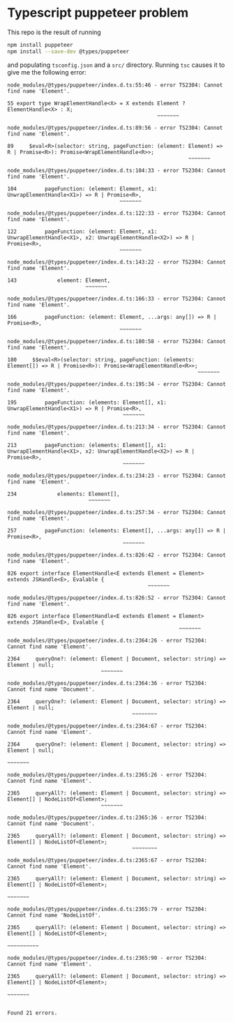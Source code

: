 # Typescript puppeteer problem

This repo is the result of running

```sh
npm install puppeteer
npm install --save-dev @types/puppeteer
```

and populating `tsconfig.json` and a `src/` directory. Running `tsc` causes it to give me the following error:

```
node_modules/@types/puppeteer/index.d.ts:55:46 - error TS2304: Cannot find name 'Element'.

55 export type WrapElementHandle<X> = X extends Element ? ElementHandle<X> : X;
                                                ~~~~~~~

node_modules/@types/puppeteer/index.d.ts:89:56 - error TS2304: Cannot find name 'Element'.

89     $eval<R>(selector: string, pageFunction: (element: Element) => R | Promise<R>): Promise<WrapElementHandle<R>>;
                                                          ~~~~~~~

node_modules/@types/puppeteer/index.d.ts:104:33 - error TS2304: Cannot find name 'Element'.

104         pageFunction: (element: Element, x1: UnwrapElementHandle<X1>) => R | Promise<R>,
                                    ~~~~~~~

node_modules/@types/puppeteer/index.d.ts:122:33 - error TS2304: Cannot find name 'Element'.

122         pageFunction: (element: Element, x1: UnwrapElementHandle<X1>, x2: UnwrapElementHandle<X2>) => R | Promise<R>,
                                    ~~~~~~~

node_modules/@types/puppeteer/index.d.ts:143:22 - error TS2304: Cannot find name 'Element'.

143             element: Element,
                         ~~~~~~~

node_modules/@types/puppeteer/index.d.ts:166:33 - error TS2304: Cannot find name 'Element'.

166         pageFunction: (element: Element, ...args: any[]) => R | Promise<R>,
                                    ~~~~~~~

node_modules/@types/puppeteer/index.d.ts:180:58 - error TS2304: Cannot find name 'Element'.

180     $$eval<R>(selector: string, pageFunction: (elements: Element[]) => R | Promise<R>): Promise<WrapElementHandle<R>>;
                                                             ~~~~~~~

node_modules/@types/puppeteer/index.d.ts:195:34 - error TS2304: Cannot find name 'Element'.

195         pageFunction: (elements: Element[], x1: UnwrapElementHandle<X1>) => R | Promise<R>,
                                     ~~~~~~~

node_modules/@types/puppeteer/index.d.ts:213:34 - error TS2304: Cannot find name 'Element'.

213         pageFunction: (elements: Element[], x1: UnwrapElementHandle<X1>, x2: UnwrapElementHandle<X2>) => R | Promise<R>,
                                     ~~~~~~~

node_modules/@types/puppeteer/index.d.ts:234:23 - error TS2304: Cannot find name 'Element'.

234             elements: Element[],
                          ~~~~~~~

node_modules/@types/puppeteer/index.d.ts:257:34 - error TS2304: Cannot find name 'Element'.

257         pageFunction: (elements: Element[], ...args: any[]) => R | Promise<R>,
                                     ~~~~~~~

node_modules/@types/puppeteer/index.d.ts:826:42 - error TS2304: Cannot find name 'Element'.

826 export interface ElementHandle<E extends Element = Element> extends JSHandle<E>, Evalable {
                                             ~~~~~~~

node_modules/@types/puppeteer/index.d.ts:826:52 - error TS2304: Cannot find name 'Element'.

826 export interface ElementHandle<E extends Element = Element> extends JSHandle<E>, Evalable {
                                                       ~~~~~~~

node_modules/@types/puppeteer/index.d.ts:2364:26 - error TS2304: Cannot find name 'Element'.

2364     queryOne?: (element: Element | Document, selector: string) => Element | null;
                              ~~~~~~~

node_modules/@types/puppeteer/index.d.ts:2364:36 - error TS2304: Cannot find name 'Document'.

2364     queryOne?: (element: Element | Document, selector: string) => Element | null;
                                        ~~~~~~~~

node_modules/@types/puppeteer/index.d.ts:2364:67 - error TS2304: Cannot find name 'Element'.

2364     queryOne?: (element: Element | Document, selector: string) => Element | null;
                                                                       ~~~~~~~

node_modules/@types/puppeteer/index.d.ts:2365:26 - error TS2304: Cannot find name 'Element'.

2365     queryAll?: (element: Element | Document, selector: string) => Element[] | NodeListOf<Element>;
                              ~~~~~~~

node_modules/@types/puppeteer/index.d.ts:2365:36 - error TS2304: Cannot find name 'Document'.

2365     queryAll?: (element: Element | Document, selector: string) => Element[] | NodeListOf<Element>;
                                        ~~~~~~~~

node_modules/@types/puppeteer/index.d.ts:2365:67 - error TS2304: Cannot find name 'Element'.

2365     queryAll?: (element: Element | Document, selector: string) => Element[] | NodeListOf<Element>;
                                                                       ~~~~~~~

node_modules/@types/puppeteer/index.d.ts:2365:79 - error TS2304: Cannot find name 'NodeListOf'.

2365     queryAll?: (element: Element | Document, selector: string) => Element[] | NodeListOf<Element>;
                                                                                   ~~~~~~~~~~

node_modules/@types/puppeteer/index.d.ts:2365:90 - error TS2304: Cannot find name 'Element'.

2365     queryAll?: (element: Element | Document, selector: string) => Element[] | NodeListOf<Element>;
                                                                                              ~~~~~~~


Found 21 errors.
```
